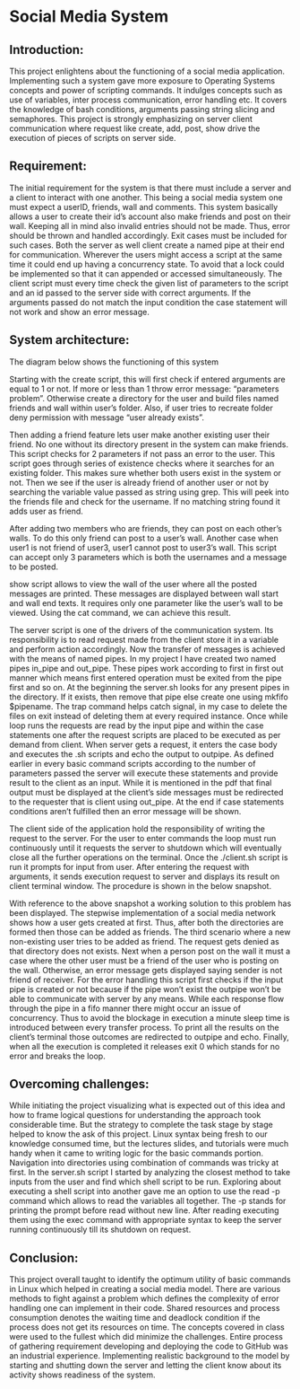 # Social Media System 

## Introduction: 
This project enlightens about the functioning of a social media application. Implementing such a system 
gave more exposure to Operating Systems concepts and power of scripting commands. It indulges
concepts such as use of variables, inter process communication, error handling etc. It covers the
knowledge of bash conditions, arguments passing string slicing and semaphores. This project is strongly
emphasizing on server client communication where request like create, add, post, show drive the
execution of pieces of scripts on server side. 
## Requirement: 
The initial requirement for the system is that there must include a server and a client to interact with 
one another. This being a social media system one must expect a userID, friends, wall and comments.
This system basically allows a user to create their id’s account also make friends and post on their wall.
Keeping all in mind also invalid entries should not be made. Thus, error should be thrown and handled
accordingly. Exit cases must be included for such cases. Both the server as well client create a named
pipe at their end for communication. Wherever the users might access a script at the same time it could
end up having a concurrency state. To avoid that a lock could be implemented so that it can appended
or accessed simultaneously. The client script must every time check the given list of parameters to the
script and an id passed to the server side with correct arguments. If the arguments passed do not match
the input condition the case statement will not work and show an error message. 
## System architecture: 
The diagram below shows the functioning of this system  

Starting with the create script, this will first check if entered arguments are equal to 1 or not. If more or 
less than 1 throw error message: “parameters problem”. Otherwise create a directory for the user and
build files named friends and wall within user’s folder. Also, if user tries to recreate folder deny
permission with message “user already exists”.  

 
Then adding a friend feature lets user make another existing user their friend. No one without its
directory present in the system can make friends. This script checks for 2 parameters if not pass an error
to the user. This script goes through series of existence checks where it searches for an existing folder.
This makes sure whether both users exist in the system or not. Then we see if the user is already friend
of another user or not by searching the variable value passed as string using grep. This will peek into the
friends file and check for the username. If no matching string found it adds user as friend.
 

 
After adding two members who are friends, they can post on each other’s walls. To do this only friend
can post to a user’s wall. Another case when user1 is not friend of user3, user1 cannot post to user3’s
wall. This script can accept only 3 parameters which is both the usernames and a message to be posted. 
 

 
show script allows to view the wall of the user where all the posted messages are printed. These
messages are displayed between wall start and wall end texts. It requires only one parameter like the
user’s wall to be viewed. Using the cat command, we can achieve this result.
 

 
The server script is one of the drivers of the communication system. Its responsibility is to read request 
made from the client store it in a variable and perform action accordingly. Now the transfer of messages
is achieved with the means of named pipes. In my project I have created two named pipes in_pipe and
out_pipe. These pipes work according to first in first out manner which means first entered operation
must be exited from the pipe first and so on. At the beginning the server.sh looks for any present pipes
in the directory. If it exists, then remove that pipe else create one using mkfifo $pipename. The trap
command helps catch signal, in my case to delete the files on exit instead of deleting them at every
required instance. Once while loop runs the requests are read by the input pipe and within the case
statements one after the request scripts are placed to be executed as per demand from client. When
server gets a request, it enters the case body and executes the .sh scripts and echo the output to
outpipe. As defined earlier in every basic command scripts according to the number of parameters
passed the server will execute these statements and provide result to the client as an input. While it is
mentioned in the pdf that final output must be displayed at the client’s side messages must be
redirected to the requester that is client using out_pipe. At the end if case statements conditions aren’t
fulfilled then an error message will be shown.
 

 
The client side of the application hold the responsibility of writing the request to the server. For the user
to enter commands the loop must run continuously until it requests the server to shutdown which will
eventually close all the further operations on the terminal. Once the ./client.sh script is run it prompts
for input from user. After entering the request with arguments, it sends execution request to server and
displays its result on client terminal window. The procedure is shown in the below snapshot. 

With reference to the above snapshot a working solution to this problem has been displayed. The 
stepwise implementation of a social media network shows how a user gets created at first. Thus, after
both the directories are formed then those can be added as friends. The third scenario where a new
non-existing user tries to be added as friend. The request gets denied as that directory does not exists.
Next when a person post on the wall it must a case where the other user must be a friend of the user
who is posting on the wall. Otherwise, an error message gets displayed saying sender is not friend of
receiver. For the error handling this script first checks if the input pipe is created or not because if the
pipe won’t exist the outpipe won’t be able to communicate with server by any means. While each
response flow through the pipe in a fifo manner there might occur an issue of concurrency. Thus to
avoid the blockage in execution a minute sleep time is introduced between every transfer process. To
print all the results on the client’s terminal those outcomes are redirected to outpipe and echo. Finally,
when all the execution is completed it releases exit 0 which stands for no error and breaks the loop. 
## Overcoming challenges: 
While initiating the project visualizing what is expected out of this idea and how to frame logical 
questions for understanding the approach took considerable time. But the strategy to complete the task
stage by stage helped to know the ask of this project. Linux syntax being fresh to our knowledge
consumed time, but the lectures slides, and tutorials were much handy when it came to writing logic for
the basic commands portion. Navigation into directories using combination of commands was tricky at
first. In the server.sh script I started by analyzing the closest method to take inputs from the user and
find which shell script to be run. Exploring about executing a shell script into another gave me an option
to use the read -p command which allows to read the variables all together. The -p stands for printing
the prompt before read without new line. After reading executing them using the exec command with
appropriate syntax to keep the server running continuously till its shutdown on request.  
## Conclusion: 
This project overall taught to identify the optimum utility of basic commands in Linux which helped in 
creating a social media model. There are various methods to fight against a problem which defines the
complexity of error handling one can implement in their code. Shared resources and process
consumption denotes the waiting time and deadlock condition if the process does not get its resources 
on time. The concepts covered in class were used to the fullest which did minimize the challenges. Entire
process of gathering requirement developing and deploying the code to GitHub was an industrial
experience. Implementing realistic background to the model by starting and shutting down the server
and letting the client know about its activity shows readiness of the system. 

 

